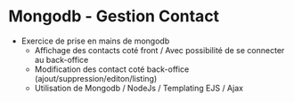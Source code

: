 # Mongodb - Gestion Contact
- Exercice de prise en mains de mongodb
    - Affichage des contacts coté front / Avec possibilité de se connecter au back-office
    - Modification des contact coté back-office (ajout/suppression/editon/listing)
    - Utilisation de Mongodb / NodeJs / Templating EJS / Ajax 
